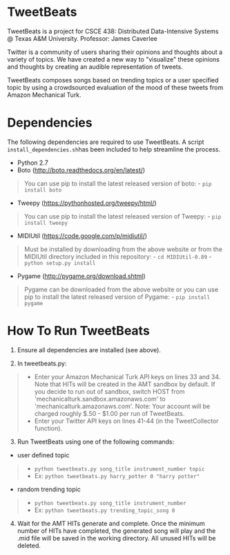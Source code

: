 TweetBeats
============

TweetBeats is a project for CSCE 438: Distributed Data-Intensive Systems @ Texas A&M University. Professor: James Caverlee

Twitter is a community of users sharing their opinions and thoughts about a
variety of topics. We have created a new way to "visualize" these opinions and
thoughts by creating an audible representation of tweets.

TweetBeats composes songs based on trending topics or a user specified topic
by using a crowdsourced evaluation of the mood of these tweets from Amazon Mechanical Turk. 

Dependencies
============

The following dependencies are required to use TweetBeats. A script `install_dependencies.sh`has been included to help streamline the process.

- Python 2.7
- Boto (http://boto.readthedocs.org/en/latest/)
> You can use pip to install the latest released version of boto:
	- `pip install boto`

- Tweepy (https://pythonhosted.org/tweepy/html/)
> You can use pip to install the latest released version of Tweepy:
	- `pip install tweepy`

- MIDIUtil (https://code.google.com/p/midiutil/)
> Must be installed by downloading from the above website or from the MIDIUtil directory included in this repository:
	- `cd MIDIUtil-0.89`
	- `python setup.py install`

- Pygame (http://pygame.org/download.shtml)
> Pygame can be downloaded from the above website or you can use pip to install the latest released version of Pygame:
	- `pip install pygame`
	
How To Run TweetBeats
============

1) Ensure all dependencies are installed (see above).

2) In tweetbeats.py:
> - Enter your Amazon Mechanical Turk API keys on lines 33 and 34. Note that HITs will be created in the AMT sandbox by default. If you decide to run out of sandbox, switch HOST from 'mechanicalturk.sandbox.amazonaws.com' to 'mechanicalturk.amazonaws.com'. Note: Your account will be charged roughly $.50 - $1.00 per run of TweetBeats.
> - Enter your Twitter API keys on lines 41-44 (in the TweetCollector function).

3) Run TweetBeats using one of the following commands:

- user defined topic
>	- `python tweetbeats.py song_title instrument_number topic`
>	- Ex: `python tweetbeats.py harry_potter 0 "harry potter"`

- random trending topic
>	- `python tweetbeats.py song_title instrument_number`
>	- Ex: `python tweetbeats.py trending_topic_song 0`

4) Wait for the AMT HITs generate and complete. Once the minimum number of HITs have completed, the generated song will play and the .mid file will be saved in the working directory. All unused HITs will be deleted.
